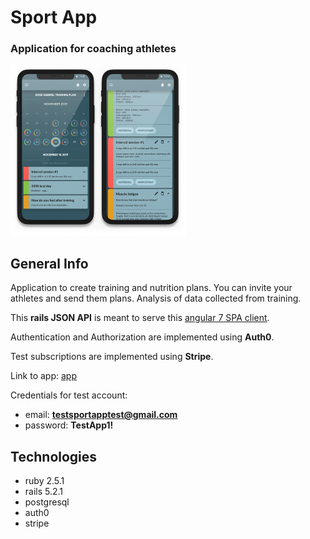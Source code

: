 # Sport App
### Application for coaching athletes

![Logo](work_1.png)

## General Info

Application to create training and nutrition plans. You can invite your athletes and send them plans. Analysis of data collected from training.  
  
This **rails JSON API** is meant to serve this [angular 7 SPA client](https://github.com/michalgrzegor/sport-app).  
  
Authentication and Authorization are implemented using **Auth0**.  

Test subscriptions are implemented using **Stripe**.  
  
Link to app: [app](https://serene-kare-990ab9.netlify.app/)
  
Credentials for test account:
- email: **testsportapptest@gmail.com**
- password: **TestApp1!**

## Technologies

- ruby 2.5.1
- rails 5.2.1
- postgresql
- auth0
- stripe
